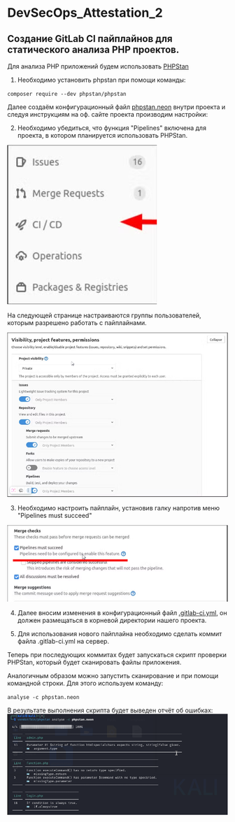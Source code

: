 # DevSecOps_Attestation_2

## Cоздание GitLab CI пайплайнов для статического анализа PHP проектов.

Для анализа PHP приложений будем использовать [PHPStan](https://phpstan.org/try)

1. Необходимо установить phpstan при помощи команды:

`
composer require --dev phpstan/phpstan
`

Далее создаём конфигурационный файл [phpstan.neon](phpstan/phpstan.neon) внутри проекта и следуя инструкциям на оф. сайте проекта производим настройки:

2. Необходимо убедиться, что функция "Pipelines" включена для проекта, в котором планируется использовать PHPStan.

![CI/CD Part 1](/screenshots/browser_AR08tiiRAf.png)

На следующей странице настраиваются группы пользователей, которым разрешено работать с пайплайнами.

![CI/CD Part 2](/screenshots/browser_cgrEylNgpX.png)

3. Необходимо настроить пайплайн, установив галку напротив меню "Pipelines must succeed"

![CI/CD Part 3](/screenshots/browser_tt2GvaNZo7.png)

4. Далее вносим изменения в  конфигурационный файл [.gitlab-ci.yml](phpstan/.gitlab-ci.yml), он должен размещаться в корневой директории нашего проекта.

5. Для использования нового пайплайна необходимо сделать коммит файла .gitlab-ci.yml на сервер.

Теперь при последующих коммитах будет запускаться скрипт проверки PHPStan, который будет сканировать файлы приложения.

Аналогичным образом можно запустить сканирование и при помощи командной строки.
Для этого используем команду:

`
analyse -c phpstan.neon
`

В результате выполнения скрипта будет выведен отчёт об ошибках:
![PHPStan console result](/screenshots/VirtualBoxVM_UKEuHNne7e.png)